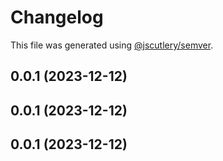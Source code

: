 # Changelog

This file was generated using [@jscutlery/semver](https://github.com/jscutlery/semver).

## 0.0.1 (2023-12-12)

## 0.0.1 (2023-12-12)

## 0.0.1 (2023-12-12)
